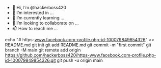 - 👋 Hi, I’m @hackerboss420
- 👀 I’m interested in ...
- 🌱 I’m currently learning ...
- 💞️ I’m looking to collaborate on ...
- 📫 How to reach me ...

<!---
hackerboss420/hackerboss420 is a ✨ special ✨ repository because its `README.md` (this file) appears on your GitHub profile.
You can click the Preview link to take a look at your changes.
--->
echo "# https-www.facebook.com-profile.php-id-100079849854326" >> README.md
git init
git add README.md
git commit -m "first commit"
git branch -M main
git remote add origin https://github.com/hackerboss420/https-www.facebook.com-profile.php-id-100079849854326.git
git push -u origin main
